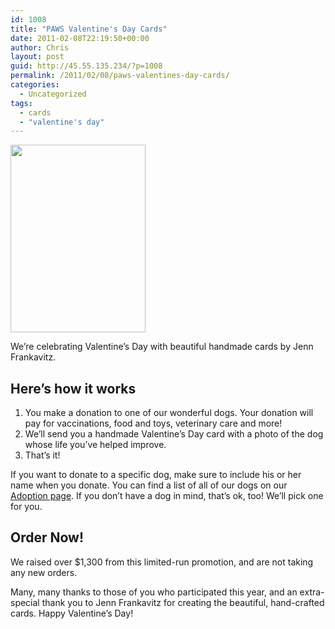 ```yaml
---
id: 1008
title: "PAWS Valentine's Day Cards"
date: 2011-02-08T22:19:50+00:00
author: Chris
layout: post
guid: http://45.55.135.234/?p=1008
permalink: /2011/02/08/paws-valentines-day-cards/
categories:
  - Uncategorized
tags:
  - cards
  - "valentine's day"
---
```

<img src="https://pawsnewengland.com/wp-content/uploads/2011/02/valentine-216x300.jpg" alt="" title="valentine" width="216" height="300" class="alignright size-medium wp-image-1009" />

We&#8217;re celebrating Valentine&#8217;s Day with beautiful handmade cards by Jenn Frankavitz.

## Here&#8217;s how it works

  1. You make a donation to one of our wonderful dogs. Your donation will pay for vaccinations, food and toys, veterinary care and more!
  2. We&#8217;ll send you a handmade Valentine&#8217;s Day card with a photo of the dog whose life you&#8217;ve helped improve.
  3. That&#8217;s it!

If you want to donate to a specific dog, make sure to include his or her name when you donate. You can find a list of all of our dogs on our [Adoption page](https://pawsnewengland.com/adopt/). If you don&#8217;t have a dog in mind, that&#8217;s ok, too! We&#8217;ll pick one for you.

## Order Now!

We raised over $1,300 from this limited-run promotion, and are not taking any new orders.

Many, many thanks to those of you who participated this year, and an extra-special thank you to Jenn Frankavitz for creating the beautiful, hand-crafted cards. Happy Valentine&#8217;s Day!